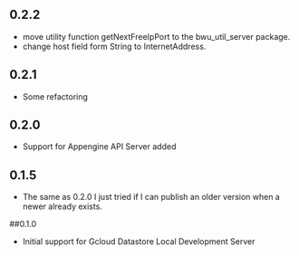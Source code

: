 ## 0.2.2
- move utility function getNextFreeIpPort to the bwu_util_server package.
- change host field form String to InternetAddress. 

## 0.2.1
- Some refactoring

## 0.2.0
- Support for Appengine API Server added  

## 0.1.5
- The same as 0.2.0 I just tried if I can publish an older version when a newer
already exists.

##0.1.0
- Initial support for Gcloud Datastore Local Development Server
